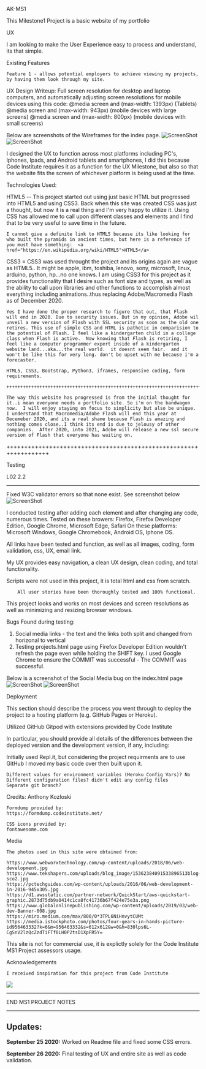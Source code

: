 
AK-MS1

This Milestone1 Project is a basic website of my portfolio

UX

I am looking to make the User Experience easy to process and understand, its that simple.

Existing Features

    Feature 1 - allows potential employers to achieve viewing my projects, by having them look through my site.

UX Design Writeup: Full screen resolution for desktop and laptop computers, and automatically adjusting screen resolutions for mobile devices using this code:
 @media screen and (max-width: 1393px) (Tablets)
 @media screen and (max-width: 943px) (mobile devices with large screens)
 @media screen and (max-width: 800px) (mobile devices with small screens)
 
 Below are screenshots of the Wireframes for the index page.
 ![ScreenShot](wireframe_index_part1.jpg)
 ![ScreenShot](wireframe_index_part2.jpg)
 

I designed the UX to function across most platforms including PC's, Iphones, Ipads, and Android tablets and smartphones, I did this because Code Institute requires it as a function for the UX Milestone, but also so that the website fits the screen of whichever platform is being used at the time.

Technologies Used:

HTML5 -- This project started out using just basic HTML but progressed into HTML5 and using CSS3. Back when this site was created CSS was just a thought, but now it is a real thing and I'm very happy to utilize it.  Using CSS has allowed me to call upon different classes and elements and I find that to be very useful to save time in the future.

    I cannot give a definite link to HTML5 because its like looking for who built the pyramids in ancient times, but here is a reference if you must have something:  <a href="https://en.wikipedia.org/wiki/HTML5">HTML5</a>

CSS3 = CSS3 was used throught the project and its origins again are vague as HTML5.. It might be apple, ibm, toshiba, lenovo, sony, microsoft, linux, arduino, python, hp...no one knows.  I am using CSS3 for this project as it provides functionality that I desire such as font size and types, as well as the ability to call upon libraries and other functions to accomplish almost everything including animations..thus replacing Adobe/Macromedia Flash as of December 2020.

    Yes I have done the proper research to figure that out, that Flash will end in 2020. Due to security issues. But in my opinion, Adobe wil unveil a new version of Flash with SSL security as soon as the old one retires. This use of simple CSS and HTML is pathetic in comparision to the potential of Flash. I feel like a kindergarten child in a college class when Flash is active.  Now knowing that Flash is retiring, I feel like a computer programmer expert inside of a kindergarten website land...aka...the real world.  it doesnt seem fair.  and it won't be like this for very long. don't be upset with me because i'm a forecaster.

    HTML5, CSS3, Bootstrap, Python3, iframes, responsive coding, form requirements.

    ++++++++++++++++++++++++++++++++++++++++++++++++++++++++++++++++++++++++++++++++++++++++++++
    
    The way this website has progressed is from the initial thought for it..i mean everyone needs a portfolio site. So i'm on the bandwagon now.  I will enjoy staying on focus to simplicity but also be unique.  I understand that Macromedia/Adobe Flash will end this year at Decemeber 2020, and its a real shame because Flash is amazing and nothing comes close..I think its end is due to jelousy of other companies.  After 2020, into 2021, Adobe will release a new ssl secure version of Flash that everyone has waiting on. 
    
   
++++++++++++++++++++++++++++++++++++++++++++++++++++++++++++++++++

Testing

L02
2.2
______
Fixed W3C validator errors so that none exist. See screenshot below
![ScreenShot](contact_html_no_errorsW3C.jpg)

I conducted testing after adding each element and after changing any code, numerous times. Tested on these browers: Firefox, Firefox Developer Edition, Google Chrome, Microsoft Edge, Safari
On these platforms:  Microsoft Windows, Google Chromebook, Android OS, Iphone OS.

All links have been tested and function, as well as all images, coding, form validation, css, UX, email link.

My UX provides easy navigation, a clean UX design, clean coding, and total functionality.

Scripts were not used in this project, it is total html and css from scratch.

        All user stories have been thoroughly tested and 100% functional.


This project looks and works on most devices and screen resolutions as well as minimizing and resizing browser windows.


Bugs Found during testing:
1. Social media links - the text and the links both split and changed from horizonal to vertical
2. Testing projects.html page using Firefox Developer Edition wouldn't refresh the page even while holding the SHIFT key. I used Google Chrome to ensure the COMMIT was successful - The COMMIT was successful.

Below is a screenshot of the Social Media bug on the index.html page
![ScreenShot](index_social_mediaLinks_Bug2.jpg)
![ScreenShot](index_social_mediaLinks_Bug1.jpg)


Deployment

This section should describe the process you went through to deploy the project to a hosting platform (e.g. GitHub Pages or Heroku).

Utilized GitHub Gitpod with extensions provided by Code Institute

In particular, you should provide all details of the differences between the deployed version and the development version, if any, including:

Initially used Repl.it, but considering the project requirments are to use GitHub I moved my basic code over then built upon it.

    Different values for environment variables (Heroku Config Vars)? No
    Different configuration files? didn't edit any config files
    Separate git branch?


Credits: Anthony Kozloski 

    Formdump provided by:
    https://formdump.codeinstitute.net/

    CSS icons provided by:
    fontawesome.com

Media

    The photos used in this site were obtained from:

    https://www.webworxtechnology.com/wp-content/uploads/2018/06/web-development.jpg
    https://www.tekshapers.com/uploads/blog_image/15362384091533896513blog-sco2.jpg
    https://pctechguides.com/wp-content/uploads/2016/06/web-development-in-2016-945x305.jpg
    https://d1.awsstatic.com/partner-network/QuickStart/aws-quickstart-graphic.2873d75db9a0414c1ca8fc41736b67f424e75e3a.png
    https://www.globalonlinepublishing.com/wp-content/uploads/2019/03/web-dev-Banner-008.jpg
    https://miro.medium.com/max/800/0*3TPL6NiHnvytCUMt
    https://media.istockphoto.com/photos/four-gears-in-hands-picture-id956463332?k=6&m=956463332&s=612x612&w=0&h=830lps6L-CgSnV2lzQcZzdTiFTf0LH0P2tsD1XpFR5Y=

This site is not for commercial use, it is explictly solely for the Code Institute MS1 Project assessors usage.

Acknowledgements

    I received inspiration for this project from Code Institute
<img src="https://codeinstitute.s3.amazonaws.com/fullstack/ci_logo_small.png" style="margin: 0;">

*******************************
END MS1 PROJECT NOTES
*******************************

## Updates:

**September 25 2020:** Worked on Readme file and fixed some CSS errors.

**September 26 2020:** Final testing of UX and entire site as well as code validation.
